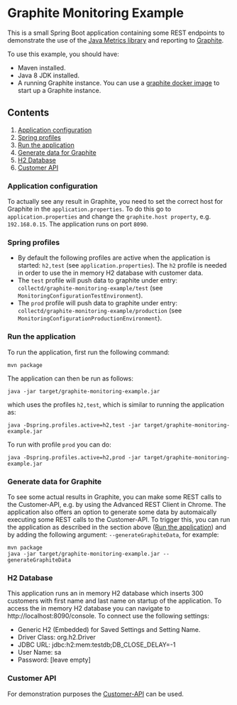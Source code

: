 # Graphite Monitoring Example
This is a small Spring Boot application containing some REST endpoints to demonstrate the use of the [Java Metrics library](http://metrics.dropwizard.io/) and reporting to [Graphite](http://graphite.wikidot.com/).

To use this example, you should have:

 - Maven installed.
 - Java 8 JDK installed.
 - A running Graphite instance. You can use a [graphite docker image](https://github.com/Manfred73/graphite) to start up a Graphite instance.

## Contents
1. [Application configuration](#application-configuration)
2. [Spring profiles](#spring-profiles)
3. [Run the application](#run-the-application)
4. [Generate data for Graphite](#generate-data-for-graphite)
5. [H2 Database](#h2-database)
6. [Customer API](#customer-api)

### Application configuration
To actually see any result in Graphite, you need to set the correct host for Graphite in the ```application.properties```. To do this go to ```application.properties``` and change the ```graphite.host property```, e.g. ```192.168.0.15```.
The application runs on port ```8090```.

### Spring profiles

 - By default the following profiles are active when the application is started: ```h2,test``` (see ```application.properties```). The ```h2``` profile is needed in order to use the in memory H2 database with customer data.
 - The ```test``` profile will push data to graphite under entry: ```collectd/graphite-monitoring-example/test``` (see ```MonitoringConfigurationTestEnvironment```).
 - The ```prod``` profile will push data to graphite under entry: ```collectd/graphite-monitoring-example/production``` (see ```MonitoringConfigurationProductionEnvironment```).

### Run the application
To run the application, first run the following command:
```
mvn package
```

The application can then be run as follows:
```
java -jar target/graphite-monitoring-example.jar
```
which uses the profiles ```h2,test```, which is similar to running the application as:
```
java -Dspring.profiles.active=h2,test -jar target/graphite-monitoring-example.jar
```
To run with profile ```prod``` you can do:
```
java -Dspring.profiles.active=h2,prod -jar target/graphite-monitoring-example.jar
```

### Generate data for Graphite
To see some actual results in Graphite, you can make some REST calls to the Customer-API, e.g. by using the Advanced REST Client in Chrome.
The application also offers an option to generate some data by automaically executing some REST calls to the Customer-API. To trigger this, you can run the application as described in the section above ([Run the application](#run-the-application)) and by adding the following argument: ```--generateGraphiteData```, for example:
```
mvn package
java -jar target/graphite-monitoring-example.jar --generateGraphiteData
```

### H2 Database
This application runs an in memory H2 database which inserts 300 customers with first name and last name on startup of the application. To access the in memory H2 database you can navigate to http://localhost:8090/console. To connect use the following settings:

 - Generic H2 (Embedded) for Saved Settings and Setting Name.
 - Driver Class: org.h2.Driver
 - JDBC URL: jdbc:h2:mem:testdb;DB_CLOSE_DELAY=-1
 - User Name: sa
 - Password: [leave empty]

### Customer API
For demonstration purposes the [Customer-API](Customer-API.md) can be used.
